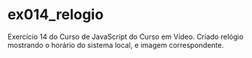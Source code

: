 # ex014_relogio

Exercício 14 do Curso de JavaScript do Curso em Vídeo.
Criado relógio mostrando o horário do sistema local, e imagem correspondente.
